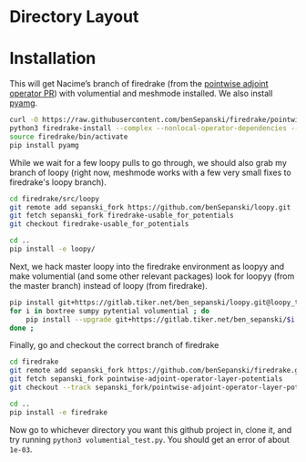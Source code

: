 # Directory Layout


# Installation

This will get Nacime’s branch of firedrake 
(from the [pointwise adjoint operator PR](https://github.com/firedrakeproject/firedrake/pull/1674))
with volumential and meshmode installed.
We also install [pyamg](https://github.com/pyamg/pyamg).
```bash
curl -O https://raw.githubusercontent.com/benSepanski/firedrake/pointwise-adjoint-operator-layer-potentials/scripts/firedrake-install
python3 firedrake-install --complex --nonlocal-operator-dependencies --package-branch firedrake pointwise-adjoint-operator --package-branch PyOP2 DataCarrier-object-versionning --package-branch pyadjoint pointwise-adjoint-operator --package-branch tsfc pointwise-operators --package-branch ufl external-operator
source firedrake/bin/activate
pip install pyamg
```
While we wait for a few loopy pulls to go through, we should also grab my branch of loopy
(right now, meshmode works with a few very small fixes to firedrake's loopy branch).
```bash
cd firedrake/src/loopy
git remote add sepanski_fork https://github.com/benSepanski/loopy.git
git fetch sepanski_fork firedrake-usable_for_potentials
git checkout firedrake-usable_for_potentials

cd ..
pip install -e loopy/
```
Next, we hack master loopy into the firedrake environment as loopyy and make volumential
(and some other relevant packages) look for loopyy
(from the master branch) instead of loopy (from firedrake).
```bash
pip install git+https://gitlab.tiker.net/ben_sepanski/loopy.git@loopy_to_loopyy#egg=loo.pyy
for i in boxtree sumpy pytential volumential ; do
    pip install --upgrade git+https://gitlab.tiker.net/ben_sepanski/$i.git@loopy_to_loopyy ;
done ;
```
Finally, go and checkout the correct branch of firedrake
```bash
cd firedrake
git remote add sepanski_fork https://github.com/benSepanski/firedrake.git
git fetch sepanski_fork pointwise-adjoint-operator-layer-potentials
git checkout --track sepanski_fork/pointwise-adjoint-operator-layer-potentials

cd ..
pip install -e firedrake
```

Now go to whichever directory you want this github project in, clone it,
and try running `python3 volumential_test.py`. You should get an error
of about `1e-03`.
